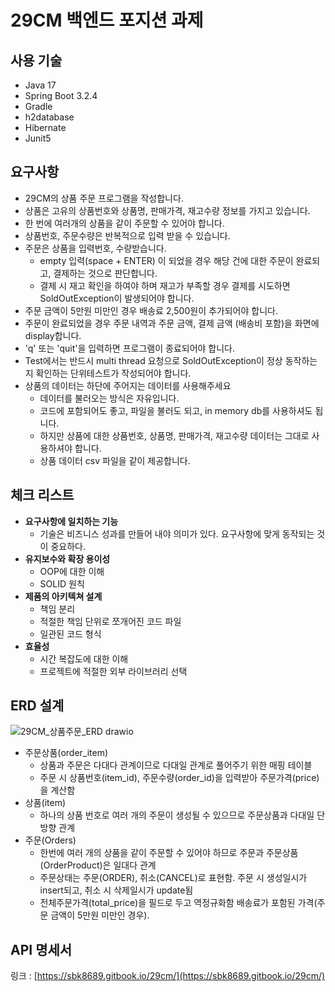 # 29CM 백엔드 포지션 과제

## 사용 기술
- Java 17
- Spring Boot 3.2.4
- Gradle
- h2database
- Hibernate
- Junit5

## 요구사항
* 29CM의 상품 주문 프로그램을 작성합니다.
* 상품은 고유의 상품번호와 상품명, 판매가격, 재고수량 정보를 가지고 있습니다.
* 한 번에 여러개의 상품을 같이 주문할 수 있어야 합니다.
* 상품번호, 주문수량은 반복적으로 입력 받을 수 있습니다.
* 주문은 상품을 입력번호, 수량받습니다.
  * empty 입력(space + ENTER) 이 되었을 경우 해당 건에 대한 주문이 완료되고, 결제하는 것으로 판단합니다.
  * 결제 시 재고 확인을 하여야 하며 재고가 부족할 경우 결제를 시도하면 SoldOutException이 발생되어야 합니다.
* 주문 금액이 5만원 미만인 경우 배송료 2,500원이 추가되어야 합니다.
* 주문이 완료되었을 경우 주문 내역과 주문 금액, 결제 금액 (배송비 포함)을 화면에 display합니다.
* 'q' 또는 'quit'을 입력하면 프로그램이 종료되어야 합니다.
* Test에서는 반드시 multi thread 요청으로 SoldOutException이 정상 동작하는지 확인하는 단위테스트가 작성되어야 합니다.
* 상품의 데이터는 하단에 주어지는 데이터를 사용해주세요
  * 데이터를 불러오는 방식은 자유입니다.
  * 코드에 포함되어도 좋고, 파일을 불러도 되고, in memory db를 사용하셔도 됩니다.
  * 하지만 상품에 대한 상품번호, 상품명, 판매가격, 재고수량 데이터는 그대로 사용하셔야 합니다.
  * 상품 데이터 csv 파일을 같이 제공합니다.

## 체크 리스트
* **요구사항에 일치하는 기능**
  * 기술은 비즈니스 성과를 만들어 내야 의미가 있다. 요구사항에 맞게 동작되는 것이 중요하다.
* **유지보수와 확장 용이성**
  * OOP에 대한 이해
  * SOLID 원칙
* **제품의 아키텍쳐 설계**
  * 책임 분리
  * 적절한 책임 단위로 쪼개어진 코드 파일
  * 일관된 코드 형식
* **효율성**
  * 시간 복잡도에 대한 이해
  * 프로젝트에 적절한 외부 라이브러리 선택

## ERD 설계
![29CM_상품주문_ERD drawio](https://github.com/bokyoung89/pre-order-service/assets/58727604/2f0163a1-d5bc-4592-933a-09bd8677d9b8)
* 주문상품(order_item)
  * 상품과 주문은 다대다 관계이므로 다대일 관계로 풀어주기 위한 매핑 테이블
  * 주문 시 상품번호(item_id), 주문수량(order_id)을 입력받아 주문가격(price)을 계산함
* 상품(item)
  * 하나의 상품 번호로 여러 개의 주문이 생성될 수 있으므로 주문상품과 다대일 단방향 관계
* 주문(Orders)
  * 한번에 여러 개의 상품을 같이 주문할 수 있어야 하므로 주문과 주문상품(OrderProduct)은 일대다 관계
  * 주문상태는 주문(ORDER), 취소(CANCEL)로 표현함. 주문 시 생성일시가 insert되고, 취소 시 삭제일시가 update됨
  * 전체주문가격(total_price)을 필드로 두고 역정규화함  배송료가 포함된 가격(주문 금액이 5만원 미만인 경우). 

## API 명세서
링크 : [https://sbk8689.gitbook.io/29cm/](https://sbk8689.gitbook.io/29cm/)